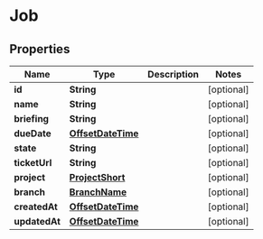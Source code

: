 

# Job

## Properties

Name | Type | Description | Notes
------------ | ------------- | ------------- | -------------
**id** | **String** |  |  [optional]
**name** | **String** |  |  [optional]
**briefing** | **String** |  |  [optional]
**dueDate** | [**OffsetDateTime**](OffsetDateTime.md) |  |  [optional]
**state** | **String** |  |  [optional]
**ticketUrl** | **String** |  |  [optional]
**project** | [**ProjectShort**](ProjectShort.md) |  |  [optional]
**branch** | [**BranchName**](BranchName.md) |  |  [optional]
**createdAt** | [**OffsetDateTime**](OffsetDateTime.md) |  |  [optional]
**updatedAt** | [**OffsetDateTime**](OffsetDateTime.md) |  |  [optional]



